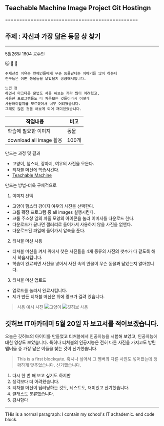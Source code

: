 ## Teachable Machine Image Project Git Hostingn
===============================================
## **주제 : 자신과 가장 닮은 동물 상 찾기**
-------------------------------------------
5월26일 1604 공수인

:cat: :dog: :hamster:

```
주제선정 이유는 연예인들에게 무슨 동물같다는 이야기를 많이 하는데
친구들은 어떤 동물들을 닮았을지 궁금해서입니다.
```
~~~
느낀 점
하면서 마크다운 문법도 처음 해보는 거라 많이 어려웠고,
사용한 프로그램들도 다 처음보는 것들이라서 어떻게
사용해야할지를 모르겠어서 너무 어려웠습니다.
그래도 많은 것을 해보게 되어 재미있었습니다.
~~~

|작업내용|비고|
|--|--|
|학습에 필요한 이미지|동물|
|download all image 활용 | 100개 |

만드는 과정 및 결과
+ 고양이, 햄스터, 강아지, 여우의 사진을 모은다.
+ 티쳐블 머신에 학습시킨다.
+ [Teachable Machine](https://teachablemachine.withgoogle.com/models/RWayo6VFT/)

만드는 방법-더욱 구체적으로
1. 이미지 선택
 * 고양이 햄스터 강아지 여우의 사진을 선택한다.
 * 크롬 확장 프로그램 중 all images 실행시킨다.
 * 크롬 주소창 옆의 퍼즐 모양의 아이콘을 눌러 이미지를 다운로드 한다.
 * 다운로드가 끝나면 갤러리로 들어가서 사용하지 않을 사진을 없앤다.
 * 다운로드된 파일에 들어가서 압축을 푼다.
2. 티쳐블 머신 사용
 * 티쳐블 머신을 켜서 위에서 찾은 사진들을 4개 종류의 사진의 갯수가 다 같도록 해서 학습시킵니다.
 * 학습이 완료되면 사진을 넣어서 사진 속의 인물이 무슨 동물과 닮았는지 알아봅니다.
3. 티쳐블 머신 업로드
 * 업로드를 눌러서 완료시킵니다.
 * 제가 만든 티쳐블 머신은 위에 링크가 걸려 있습니다.
 
 >사용 예시 사진
 ![고양이](https://ww.namu.la/s/0826fcb62ab5ffd031695083aa629d99351834b91417a1c9fee4a2a1a4b64bd8287e88163820b02176526fe7006fb51438fbb6f42cb2438497e298e722eac77cf56a97ef1e5e3530f874f155e6de24d6fb99d3e4d547eab1f0686e6c9739e75c9598ad5c905e2a5474760cf69680ca79)
 ![깃허브 사용](C:\Users\user\Desktop)

깃허브 IT아카데미 5월 20일 자 보고서를 적어보겠습니다.
-------------
오늘은 깃허브의 아이디를 만들었고 티쳐블에서 인공지능을 시험해 보았고, 인공지능에 대한 영상도 보았습니다. 특히나 티쳐블의 인공지능은 전혀 다른 사진을 가지고도 방탄 멤버들 중 가장 닮은 이들을 찾는 것이 신기했습니다.
>This is a first blockqute.
>혹시나 싶어서 그 멤버의 다른 사진도 넣어봤는데
>정확하게 맞추었습니다.
>신기했습니다.
1. 다시 한 번 해 보고 싶기도 하지만
2. 생각보다 더 어려웠습니다.
3. 티쳐블 머신이 딥러닝하는 것도, 테스트도, 재미있고 신기했습니다.
4. 클래스도 분류했습니다.
5. 감샤함다
* * *
THis is a normal paragraph:
 I contain my school's IT achademic.
end code block.
